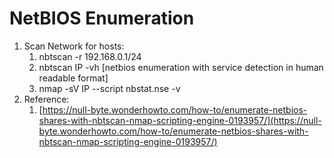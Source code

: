 # NetBIOS Enumeration

1. Scan Network for hosts:
   1. nbtscan -r 192.168.0.1/24
   2. nbtscan IP -vh \[netbios enumeration with service detection in human readable format]
   3. nmap -sV IP --script nbstat.nse -v
2. Reference:
   1. [https://null-byte.wonderhowto.com/how-to/enumerate-netbios-shares-with-nbtscan-nmap-scripting-engine-0193957/](https://null-byte.wonderhowto.com/how-to/enumerate-netbios-shares-with-nbtscan-nmap-scripting-engine-0193957/)
